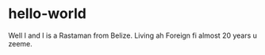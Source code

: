 # hello-world
Well I and I is a Rastaman from Belize. Living ah Foreign fi almost 20 years u zeeme. 
